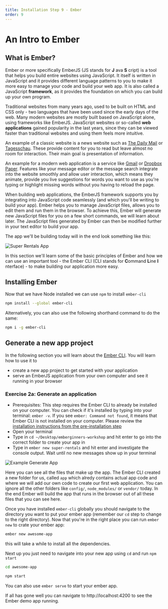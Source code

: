 ```yaml
---
title: Installation Step 9 - Ember
order: 9
---
```


# An Intro to Ember

## What is Ember?

Ember or more specifically EmberJS (JS stands for **J** ava **S** cript) is a tool that helps you build entire websites using JavaScript. It itself is written in JavaScript and it provides different language patterns to you to make it more easy to manage your code and build your web app. It is also called a JavaScript **framework**, as it provides the foundation on which you can build up your own program.


Traditional websites from many years ago, used to be built on HTML and CSS only - two languages that have been used since the early days of the web. Many modern websites are mostly built based on JavaScript alone, using frameworks like EmberJS. JavaScript websites or so-called **web applications** gained popularity in the last years, since they can be viewed faster than traditional websites and using them feels more intuitive.

An example of a classic website is a news website such as [The Daily Mail](https://www.dailymail.co.uk) or [Tagesschau](https://www.tagesschau.de). These provide content for you to read but leave almost no room for interaction. Their main goal is presentation of information.

An example for a modern web application is a service like [Gmail](https://gmail.com) or [Dropbox Paper](https://paper.dropbox.com).
Features like your message editor or the message search integrate into the website smoothly and allow user interaction, which means they animate, provide you live suggestions for words you want to use as you're typing or highlight missing words without you having to reload the page.

When building web applications, the EmberJS framework supports you by integrating into JavaScript code seamlessly (and which you'll be writing to build your app).
Ember helps you to manage JavaScript files, allows you to edit them and run them in the browser. To achieve this, Ember will generate new JavaScript files for you on a few short commands, we will learn about later. The JavaScript files generated by Ember can then be modified further in your text editor to build your app.

The app we'll be building today will in the end look something like this:

![Super Rentals App](/images/super_rentals_demo.png)

In this section we'll learn some of the basic principles of Ember and how we can use an important tool - the Ember CLI (CLI stands for **C**ommand **L**ine **I** nterface) - to make building our application more easy.


## Installing Ember

Now that we have Node installed we can use `npm` to install `ember-cli`

```bash
npm install --global ember-cli
```

Alternatively, you can also use the following shorthand command to do the same:

```bash
npm i -g ember-cli
```

## Generate a new app project

In the following section you will learn about the [Ember CLI](https://cli.emberjs.com/release/). You will learn how to use it to

- create a new app project to get started with your application
- serve an EmberJS application from your own computer and see it running in your browser

### Exercise 2a: Generate an application

- Prerequisites: This step requires the Ember CLI to already be installed on your computer. You can check if it's installed by typing into your terminal: `ember -v`. If you see `ember: Command not found`, it means that Ember CLI is not installed on your computer. Please review the [installation instructions from the pre-installation step](#)
- Open your terminal
- Type in `cd ~/Desktop/emberginners-workshop` and hit enter to go into the correct folder to create your app in
- Type in `ember new super-rentals` and hit enter and investigate the console output. Wait until no new messages show up in your terminal

![Example Generate App](/images/ember_demo-2a.gif)

Here you can see all the files that make up the app. The Ember CLI created a new folder for us, called  `app` which alredy contains actual app code and where we will add our own code to create our first web application. You can ignore all the other folders like `config/`, `node_modules/` or `vendor/` today. In the end Ember will build the app that runs in the browser out of all these files that you can see here.

Once you have installed `ember-cli` globally you should navigate to the directory you want to put your ember app (remember our `cd` step to change to the right directory). Now that you're in the right place you can run `ember new` to crate your ember app:

```bash
ember new awesome-app
```

this will take a while to install all the dependencies.

Next up you just need to navigate into your new app using `cd` and run `npm start`

```bash
cd awesome-app

npm start
```

You can also use `ember serve` to start your ember app.

If all has gone well you can navigate to http://localhost:4200 to see the Ember demo app running.
